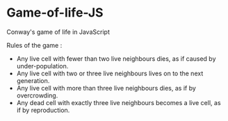 # Game-of-life-JS
Conway's game of life in JavaScript

Rules of the game :

- Any live cell with fewer than two live neighbours dies, as if caused by under-population.
- Any live cell with two or three live neighbours lives on to the next generation.
- Any live cell with more than three live neighbours dies, as if by overcrowding.
- Any dead cell with exactly three live neighbours becomes a live cell, as if by reproduction.

